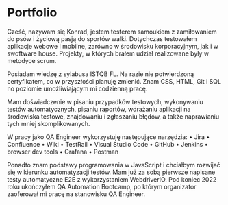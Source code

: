# Portfolio

Cześć,
nazywam się Konrad, jestem testerem samoukiem z zamiłowaniem do psów i życiową pasją do sportów walki. Dotychczas testowałem aplikacje webowe i mobilne, zarówno w środowisku korporacyjnym, jak i w swoftware house. Projekty, w których brałem udział realizowane były w metodyce scrum. 

Posiadam wiedzę z sylabusa ISTQB FL. Na razie nie potwierdzoną certyfikatem, co w przyszłości planuję zmienić. Znam CSS, HTML, Git i SQL no poziomie umożliwiającym mi codzienną pracę. 

Mam doświadczenie w pisaniu przypadków testowych, wykonywaniu testów automatycznych, pisaniu raportów, wdrażaniu aplikacji na środowiska testowe, znajdowaniu i zgłaszaniu błędów, a także naprawianiu tych mniej skomplikowanych.  

W pracy jako QA Engineer wykorzystuję następujące narzędzia: 
•	Jira
•	Confluence
•	Wiki
•	TestRail
•	Visual Studio Code
•	GitHub
•	Jenkins
•	browser dev tools
•	Grafana
•	Postman

Ponadto znam podstawy programowania w JavaScript i chciałbym rozwijać się w kierunku automatyzacji testów. Mam już za sobą pierwsze napisane testy automatyczne E2E z wykorzystaniem WebdriverIO. Pod koniec 2022 roku ukończyłem QA Automation Bootcamp, po którym organizator zaoferował mi pracę na stanowisku QA Engineer.  